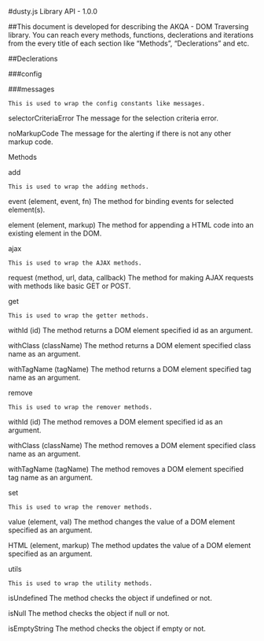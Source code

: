 #dusty.js Library API - 1.0.0

##This document is developed for describing the AKQA - DOM Traversing library. You can reach every methods, functions, declerations and iterations from the every title of each section like “Methods”, “Declerations” and etc.

##Declerations

###config

###messages

	This is used to wrap the config constants like messages.

selectorCriteriaError
	The message for the selection criteria error.

noMarkupCode
		The message for the alerting if there is not any other markup code.

Methods

add

	This is used to wrap the adding methods.

event (element, event, fn)
		The method for binding events for selected element(s).

element (element, markup)
		The method for appending a HTML code into an existing element in the DOM.

ajax

	This is used to wrap the AJAX methods.

request (method, url, data, callback)
		The method for making AJAX requests with methods like basic GET or POST.

get

	This is used to wrap the getter methods.

withId (id)
		The method returns a DOM element specified id as an argument.

withClass (className)
		The method returns a DOM element specified class name as an argument.

withTagName (tagName)
		The method returns a DOM element specified tag name as an argument.

remove

	This is used to wrap the remover methods.

withId (id)
		The method removes a DOM element specified id as an argument.

withClass (className)
		The method removes a DOM element specified class name as an argument.

withTagName (tagName)
		The method removes a DOM element specified tag name as an argument.

set

	This is used to wrap the remover methods.

value (element, val)
		The method changes the value of a DOM element specified as an argument.

HTML (element, markup)
		The method updates the value of a DOM element specified as an argument.

utils

	This is used to wrap the utility methods.

isUndefined
		The method checks the object if undefined or not.

isNull
		The method checks the object if null or not.

isEmptyString
		The method checks the object if empty or not.
